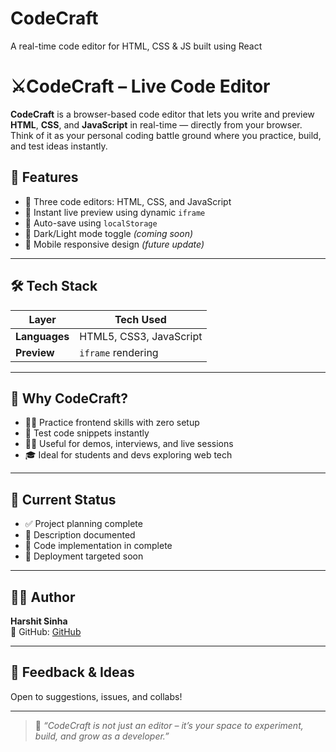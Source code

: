 # CodeCraft
A real-time code editor for HTML, CSS &amp; JS built using React
# ⚔️CodeCraft – Live Code Editor 

**CodeCraft** is a browser-based code editor that lets you write and preview **HTML**, **CSS**, and **JavaScript** in real-time — directly from your browser. Think of it as your personal coding battle ground where you practice, build, and test ideas instantly.

## 🚀 Features

- 📝 Three code editors: HTML, CSS, and JavaScript
- 👀 Instant live preview using dynamic `iframe`
- 💾 Auto-save using `localStorage` 
- 🌙 Dark/Light mode toggle *(coming soon)*
- 📱 Mobile responsive design *(future update)*

---

## 🛠️ Tech Stack

| Layer          | Tech Used                |
|----------------|--------------------------|
| **Languages**  | HTML5, CSS3, JavaScript  |
| **Preview**    | `iframe` rendering       |


---

## 🎯 Why CodeCraft?

- 👨‍💻 Practice frontend skills with zero setup
- 🧪 Test code snippets instantly
- 👩‍🏫 Useful for demos, interviews, and live sessions
- 🎓 Ideal for students and devs exploring web tech


---

## 📝 Current Status

- ✅ Project planning complete  
- 📄 Description documented  
- 🔨 Code implementation in complete
- 🚀 Deployment targeted soon

---

## 👩‍💻 Author

**Harshit Sinha**  
📌 GitHub: [GitHub](https://github.com/HarshitSinha090104)

---

## 🤝 Feedback & Ideas

Open to suggestions, issues, and collabs! 

---

> 💬 *“CodeCraft is not just an editor – it’s your space to experiment, build, and grow as a developer.”*

